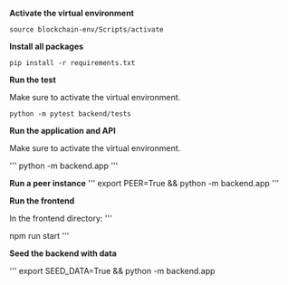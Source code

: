 **Activate the virtual environment**

```
source blockchain-env/Scripts/activate
```

**Install all packages**
```
pip install -r requirements.txt
```

**Run the test**

Make sure to activate the virtual environment.

```
python -m pytest backend/tests
```

**Run the application and API**

Make sure to activate the virtual environment.

'''
python -m backend.app
'''

**Run a peer instance**
'''
export PEER=True && python -m backend.app
'''

**Run the frontend**

In the frontend directory:
'''

npm run start
'''

**Seed the backend with data**

'''
export SEED_DATA=True && python -m backend.app
